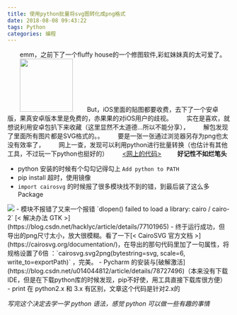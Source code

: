 ```yaml
---
title: 使用python批量将svg图转化成png格式
date: 2018-08-08 09:43:22
tags: Python
categories: 编程
---
```

　　emm，之前下了一个fluffy house的一个修图软件,彩虹妹妹真的太可爱了。
　　<img src="https://flower-1254284353.cos.ap-chengdu.myqcloud.com/blog%2F61b81d32gy1fua493tti5j20qo0qoab3.jpg" width=120px>
　　But，iOS里面的贴图都要收费，去下了一个安卓版，果真安卓版本里是免费的，赤果果的对iOS用户的歧视。
　　实在是喜欢，就想说利用安卓包扒下来收藏（这里显然不太道德...所以不能分享），
　　解包发现了里面所有图片都是SVG格式的。。
　　要是一张一张通过浏览器另存为png也太没有效率了，
　　网上一查，发现可以利用python进行批量转换（也估计有其他工具，不过玩一下python也挺好的）<!--more-->
　　[<网上的代码>](https://www.qttc.net/201401401.html)
　　
**好记性不如烂笔头**
- python 安装的时候有个勾勾记得勾上 `Add python to PATH`
- pip install 超时，使用镜像
- `import cairosvg` 的时候报了很多模块找不到的错，到最后装了这么多Package
<img src="https://flower-1254284353.cos.ap-chengdu.myqcloud.com/blog%2F61b81d32gy1fua5k9ahwpj20km06jq30.jpg">
- 模块不报错了又来一个报错 `dlopen() failed to load a library: cairo / cairo-2` [< 解决办法 GTK >](https://blog.csdn.net/hacklyc/article/details/77101965)
- 终于运行成功，但导出的png尺寸太小，放大很模糊。看了一下[< CairoSVG 官方文档 >](https://cairosvg.org/documentation/)，在导出的那句代码里加了一句属性，将规格设置了6倍 ：`cairosvg.svg2png(bytestring=svg, scale=6, write_to=exportPath)` ，完美。
- Pycharm 的安装与[破解激活](https://blog.csdn.net/u014044812/article/details/78727496)（本来没有下载IDE，但是在下载python库的时候发现，pip不好使，用工具直接下载库很方便）
- print 在 python2.x 和 3.x 有区别，文章这个代码是针对2.x的

*写完这个决定去学一学 python 语法，感觉 python 可以做一些有趣的事情*